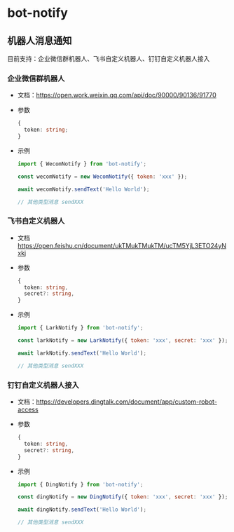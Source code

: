 # bot-notify

## 机器人消息通知

目前支持：企业微信群机器人、飞书自定义机器人、钉钉自定义机器人接入

### 企业微信群机器人

- 文档：<https://open.work.weixin.qq.com/api/doc/90000/90136/91770>

- 参数

  ```ts
  {
    token: string;
  }
  ```

- 示例

  ```js
  import { WecomNotify } from 'bot-notify';

  const wecomNotify = new WecomNotify({ token: 'xxx' });

  await wecomNotify.sendText('Hello World');

  // 其他类型消息 sendXXX
  ```

### 飞书自定义机器人

- 文档 <https://open.feishu.cn/document/ukTMukTMukTM/ucTM5YjL3ETO24yNxkj>
- 参数

  ```ts
  {
    token: string,
    secret?: string,
  }
  ```

- 示例

  ```js
  import { LarkNotify } from 'bot-notify';

  const larkNotify = new LarkNotify({ token: 'xxx', secret: 'xxx' });

  await larkNotify.sendText('Hello World');

  // 其他类型消息 sendXXX
  ```

### 钉钉自定义机器人接入

- 文档：<https://developers.dingtalk.com/document/app/custom-robot-access>
- 参数

  ```ts
  {
    token: string,
    secret?: string,
  }
  ```

- 示例

  ```js
  import { DingNotify } from 'bot-notify';

  const dingNotify = new DingNotify({ token: 'xxx', secret: 'xxx' });

  await dingNotify.sendText('Hello World');

  // 其他类型消息 sendXXX
  ```
